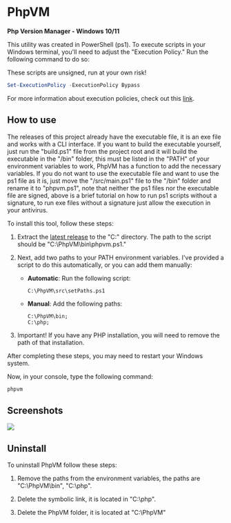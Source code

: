 # PhpVM
**Php Version Manager - Windows 10/11**

This utility was created in PowerShell (ps1). To execute scripts in your Windows terminal, you'll need to adjust the "Execution Policy." Run the following command to do so:

These scripts are unsigned, run at your own risk!

```powershell
Set-ExecutionPolicy -ExecutionPolicy Bypass
```

For more information about execution policies, check out this [link](https://learn.microsoft.com/pt-br/powershell/module/microsoft.powershell.core/about/about_execution_policies?view=powershell-7.4).

## How to use

The releases of this project already have the executable file, it is an exe file and works with a CLI interface. If you want to build the executable yourself, just run the "build.ps1" file from the project root and it will build the executable in the "/bin" folder, this must be listed in the "PATH" of your environment variables to work, PhpVM has a function to add the necessary variables. If you do not want to use the executable file and want to use the ps1 file as it is, just move the "/src/main.ps1" file to the "/bin" folder and rename it to "phpvm.ps1", note that neither the ps1 files nor the executable file are signed, above is a brief tutorial on how to run ps1 scripts without a signature, to run exe files without a signature just allow the execution in your antivirus.

To install this tool, follow these steps:

1. Extract the [latest release](https://github.com/ThiagoDOM/PhpVM/releases) to the "C:\" directory. The path to the script should be "C:\PhpVM\bin\phpvm.ps1."

2. Next, add two paths to your PATH environment variables. I've provided a script to do this automatically, or you can add them manually:

   - **Automatic**: Run the following script:
     ```
     C:\PhpVM\src\setPaths.ps1
     ```

   - **Manual**: Add the following paths:
     ```
     C:\PhpVM\bin;
     C:\php;
     ```

3. Important!
If you have any PHP installation, you will need to remove the path of that installation.


After completing these steps, you may need to restart your Windows system.

Now, in your console, type the following command:
```bash
phpvm
```

## Screenshots

![](https://i.imgur.com/5Q4nXRx.png)


## Uninstall

To uninstall PhpVM follow these steps:

1. Remove the paths from the environment variables, the paths are "C:\PhpVM\bin", "C:\php".

2. Delete the symbolic link, it is located in "C:\php".

3. Delete the PhpVM folder, it is located at "C:\PhpVM"